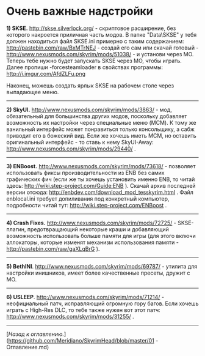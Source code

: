 # Очень важные надстройки

**1) SKSE.** http://skse.silverlock.org/ - скриптовое расширение, без которого накроется приличная часть модов. В папке "Data\SKSE" у тебя должен находиться файл SKSE.ini примерно с таким содержанием: http://pastebin.com/raw/BxMTrNEJ - создай его сам или скачай готовый - http://www.nexusmods.com/skyrim/mods/51038/ - и установи через МО. Теперь тебе нужно будет запускать SKSE через МО, чтобы играть. Далее пропиши -forcesteamloader в свойствах программы: http://i.imgur.com/AfdZLFu.png

Наконец, можешь создать ярлык SKSE на рабочем столе через выпадающее меню.

------

**2) SkyUI.** http://www.nexusmods.com/skyrim/mods/3863/ - мод, обязательный для большинства других модов, поскольку добавляет возможность их настройки через специальные меню (MCM). К тому же ванильный интерфейс может понравиться только консольщику, а сабж приводит его в божеский вид. Если же хочешь иметь МСМ, но оставить оригинальный интерфейс - то ставь к нему SkyUI-Away: http://www.nexusmods.com/skyrim/mods/29440/ .

------

**3) ENBoost.** http://www.nexusmods.com/skyrim/mods/73618/ - позволяет использовать фиксы производительности из ENB без самих графических фич (если же ты хочешь установить именно ENB, то читай здесь: http://wiki.step-project.com/Guide:ENB ). Скачай архив последней версии отсюда: http://enbdev.com/download_mod_tesskyrim.html . Файл enblocal.ini требует допиливания под конкретный компьютер, подробности читай тут: http://wiki.step-project.com/ENBoost .

------

**4) Crash Fixes.** http://www.nexusmods.com/skyrim/mods/72725/ - SKSE-плагин, предотвращающий некоторые краши и добавляющий возможность использовать больше памяти для игры (для этого включи аллокаторы, которые изменят механизм использования памяти - http://pastebin.com/raw/gaXLqBrG ).

------

**5) BethINI**. http://www.nexusmods.com/skyrim/mods/69787/ - утилита для настройки инишников, имеет более качественные пресеты, дружит с МО.

------

**6) USLEEP**. http://www.nexusmods.com/skyrim/mods/71214/ - неофициальный патч, исправляющий огромную гору багов. Если хочешь играть с High-Res DLC, то тебе также нужен вот этот патч: http://www.nexusmods.com/skyrim/mods/31255/ .

------

[*Назад к оглавлению.*](https://github.com/Meridiano/SkyrimHead/blob/master/01 - Оглавление.md)
